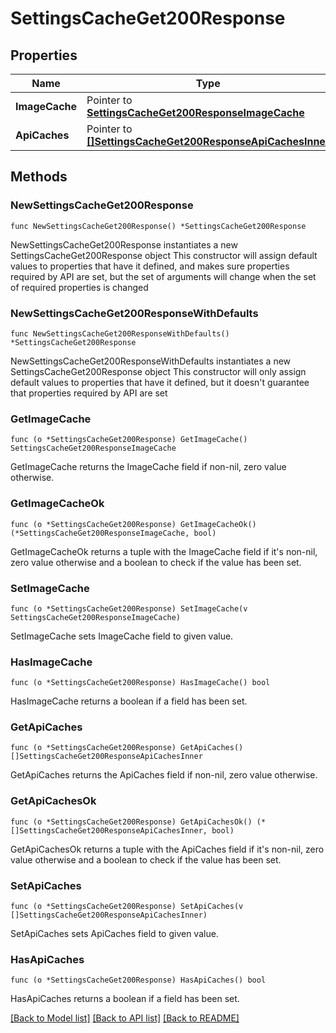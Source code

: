 # SettingsCacheGet200Response

## Properties

Name | Type | Description | Notes
------------ | ------------- | ------------- | -------------
**ImageCache** | Pointer to [**SettingsCacheGet200ResponseImageCache**](SettingsCacheGet200ResponseImageCache.md) |  | [optional] 
**ApiCaches** | Pointer to [**[]SettingsCacheGet200ResponseApiCachesInner**](SettingsCacheGet200ResponseApiCachesInner.md) |  | [optional] 

## Methods

### NewSettingsCacheGet200Response

`func NewSettingsCacheGet200Response() *SettingsCacheGet200Response`

NewSettingsCacheGet200Response instantiates a new SettingsCacheGet200Response object
This constructor will assign default values to properties that have it defined,
and makes sure properties required by API are set, but the set of arguments
will change when the set of required properties is changed

### NewSettingsCacheGet200ResponseWithDefaults

`func NewSettingsCacheGet200ResponseWithDefaults() *SettingsCacheGet200Response`

NewSettingsCacheGet200ResponseWithDefaults instantiates a new SettingsCacheGet200Response object
This constructor will only assign default values to properties that have it defined,
but it doesn't guarantee that properties required by API are set

### GetImageCache

`func (o *SettingsCacheGet200Response) GetImageCache() SettingsCacheGet200ResponseImageCache`

GetImageCache returns the ImageCache field if non-nil, zero value otherwise.

### GetImageCacheOk

`func (o *SettingsCacheGet200Response) GetImageCacheOk() (*SettingsCacheGet200ResponseImageCache, bool)`

GetImageCacheOk returns a tuple with the ImageCache field if it's non-nil, zero value otherwise
and a boolean to check if the value has been set.

### SetImageCache

`func (o *SettingsCacheGet200Response) SetImageCache(v SettingsCacheGet200ResponseImageCache)`

SetImageCache sets ImageCache field to given value.

### HasImageCache

`func (o *SettingsCacheGet200Response) HasImageCache() bool`

HasImageCache returns a boolean if a field has been set.

### GetApiCaches

`func (o *SettingsCacheGet200Response) GetApiCaches() []SettingsCacheGet200ResponseApiCachesInner`

GetApiCaches returns the ApiCaches field if non-nil, zero value otherwise.

### GetApiCachesOk

`func (o *SettingsCacheGet200Response) GetApiCachesOk() (*[]SettingsCacheGet200ResponseApiCachesInner, bool)`

GetApiCachesOk returns a tuple with the ApiCaches field if it's non-nil, zero value otherwise
and a boolean to check if the value has been set.

### SetApiCaches

`func (o *SettingsCacheGet200Response) SetApiCaches(v []SettingsCacheGet200ResponseApiCachesInner)`

SetApiCaches sets ApiCaches field to given value.

### HasApiCaches

`func (o *SettingsCacheGet200Response) HasApiCaches() bool`

HasApiCaches returns a boolean if a field has been set.


[[Back to Model list]](../README.md#documentation-for-models) [[Back to API list]](../README.md#documentation-for-api-endpoints) [[Back to README]](../README.md)



